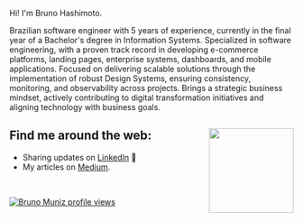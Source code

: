 Hi! I'm Bruno Hashimoto.

Brazilian software engineer with 5 years of experience, currently in the final year of a Bachelor's degree in Information Systems. Specialized in software engineering, with a proven track record in developing e-commerce platforms, landing pages, enterprise systems, dashboards, and mobile applications. Focused on delivering scalable solutions through the implementation of robust Design Systems, ensuring consistency, monitoring, and observability across projects. Brings a strategic business mindset, actively contributing to digital transformation initiatives and aligning technology with business goals.

## Find me around the web: <a href="https://github.com/sponsors/brnmnz"><img align="right" width="150" height="150" src="https://github.com/user-attachments/assets/49986cf8-74a0-4e92-a0fa-33bd17a9044f"></a>

- Sharing updates on <a href="https://www.linkedin.com/in/brunohashimoto/">LinkedIn</a> 💼
- My articles on [Medium](https://medium.com/@brunohashimoto).

<br />

[![Bruno Muniz profile views](https://u8views.com/api/v1/github/profiles/15908424/views/day-week-month-total-count.svg)](https://u8views.com/github/brnmnz)
